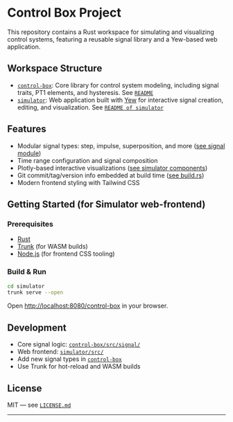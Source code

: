 # Control Box Project

This repository contains a Rust workspace for simulating and visualizing control systems, featuring a reusable signal library and a Yew-based web application.

## Workspace Structure

- [`control-box`](control-box/Cargo.toml): Core library for control system modeling, including signal traits, PT1 elements, and hysteresis. See [`README`](control-box/README.md)
- [`simulator`](simulator/Cargo.toml): Web application built with [Yew](https://yew.rs/) for interactive signal creation, editing, and visualization.
See [`README of simulator`](simulator/README.md)


## Features

- Modular signal types: step, impulse, superposition, and more ([see signal module](control-box/src/signal/mod.rs))
- Time range configuration and signal composition
- Plotly-based interactive visualizations ([see simulator components](simulator/src/components/))
- Git commit/tag/version info embedded at build time ([see build.rs](simulator/build.rs))
- Modern frontend styling with Tailwind CSS

## Getting Started (for Simulator web-frontend)

### Prerequisites

- [Rust](https://rust-lang.org/)
- [Trunk](https://trunkrs.dev/) (for WASM builds)
- [Node.js](https://nodejs.org/) (for frontend CSS tooling)

### Build & Run

```sh
cd simulator
trunk serve --open
```

Open [http://localhost:8080/control-box](http://localhost:8080/control-box) in your browser.

## Development

- Core signal logic: [`control-box/src/signal/`](control-box/src/signal/)
- Web frontend: [`simulator/src/`](simulator/src/)
- Add new signal types in [`control-box`](control-box/src/signal/)
- Use Trunk for hot-reload and WASM builds

## License

MIT — see [`LICENSE.md`](LICENSE.md)

---

